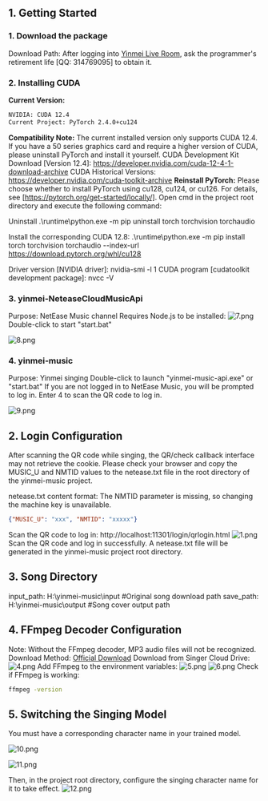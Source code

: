 ## 1. Getting Started
### 1. Download the package
Download Path: After logging into [Yinmei Live Room](http://live.bilibili.com/3033646), ask the programmer's retirement life [QQ: 314769095] to obtain it.

### 2. Installing CUDA
**Current Version:**
```cmd
NVIDIA: CUDA 12.4
Current Project: PyTorch 2.4.0+cu124
```
**Compatibility Note:** The current installed version only supports CUDA 12.4. If you have a 50 series graphics card and require a higher version of CUDA, please uninstall PyTorch and install it yourself.
CUDA Development Kit Download [Version 12.4]: https://developer.nvidia.com/cuda-12-4-1-download-archive
CUDA Historical Versions: https://developer.nvidia.com/cuda-toolkit-archive
**Reinstall PyTorch:** Please choose whether to install PyTorch using cu128, cu124, or cu126. For details, see [https://pytorch.org/get-started/locally/].
Open cmd in the project root directory and execute the following command:

Uninstall
.\runtime\python.exe -m pip uninstall torch torchvision torchaudio

Install the corresponding CUDA 12.8:
.\runtime\python.exe -m pip install torch torchvision torchaudio --index-url https://download.pytorch.org/whl/cu128

Driver version [NVIDIA driver]: nvidia-smi -l 1
CUDA program [cudatoolkit development package]: nvcc -V

### 3. yinmei-NeteaseCloudMusicApi
Purpose: NetEase Music channel
Requires Node.js to be installed:
![7.png](../images/yinmei-music/7.png)
Double-click to start "start.bat"

![8.png](../images/yinmei-music/8.png)

### 4. yinmei-music
Purpose: Yinmei singing
Double-click to launch "yinmei-music-api.exe" or "start.bat"
If you are not logged in to NetEase Music, you will be prompted to log in. Enter 4 to scan the QR code to log in.

![9.png](../images/yinmei-music/9.png)

## 2. Login Configuration
After scanning the QR code while singing, the QR/check callback interface may not retrieve the cookie. Please check your browser and copy the MUSIC_U and NMTID values to the netease.txt file in the root directory of the yinmei-music project.

netease.txt content format: The NMTID parameter is missing, so changing the machine key is unavailable.
```json
{"MUSIC_U": "xxx", "NMTID": "xxxxx"}
```
Scan the QR code to log in: http://localhost:11301/login/qrlogin.html
![1.png](../images/yinmei-music/1.png)
Scan the QR code and log in successfully. A netease.txt file will be generated in the yinmei-music project root directory.

## 3. Song Directory
input_path: H:\yinmei-music\input #Original song download path
save_path: H:\yinmei-music\output #Song cover output path

## 4. FFmpeg Decoder Configuration
Note: Without the FFmpeg decoder, MP3 audio files will not be recognized.
Download Method:
[Official Download](https://ffmpeg.org/download.html#build-windows)
Download from Singer Cloud Drive:
![4.png](../images/yinmei-music/4.png)
Add FFmpeg to the environment variables:
![5.png](../images/yinmei-music/5.png)
![6.png](../images/yinmei-music/6.png) Check if FFmpeg is working:
```cmd
ffmpeg -version
```

## 5. Switching the Singing Model
You must have a corresponding character name in your trained model.

![10.png](../images/yinmei-music/10.png)

![11.png](../images/yinmei-music/11.png)

Then, in the project root directory, configure the singing character name for it to take effect.
![12.png](../images/yinmei-music/12.png)